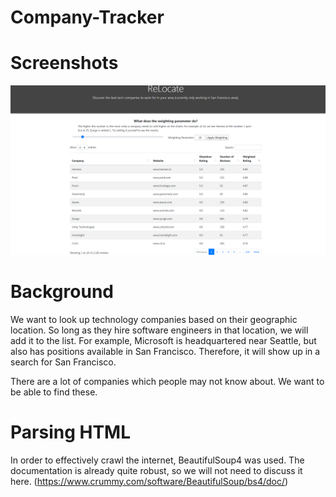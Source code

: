 # Company-Tracker
# Screenshots
![Screenshot of homepage](screenshots/ReLocate.png)
# Background
We want to look up technology companies based on their geographic location. So long as they hire software engineers in that location, we will add it to the list. For example, Microsoft is headquartered near Seattle, but also has positions available in San Francisco. Therefore, it will show up in a search for San Francisco.

There are a lot of companies which people may not know about. We want to be able to find these.

# Parsing HTML
In order to effectively crawl the internet, BeautifulSoup4 was used. The documentation is already quite robust, so we will not need to discuss it here. (https://www.crummy.com/software/BeautifulSoup/bs4/doc/)
